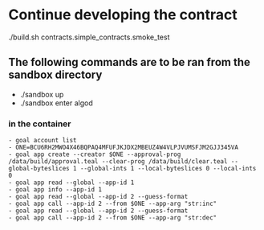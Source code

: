 # Continue developing the contract

./build.sh contracts.simple_contracts.smoke_test

## The following commands are to be ran from the sandbox directory

- ./sandbox up
- ./sandbox enter algod

### in the container

    - goal account list
    - ONE=BCU6RH2MWO4X46BQPAQ4MFUFJKJDX2MBEUZ4W4VLPJVUMSFJM2GJJ345VA
    - goal app create --creator $ONE --approval-prog /data/build/approval.teal --clear-prog /data/build/clear.teal --global-byteslices 1 --global-ints 1 --local-byteslices 0 --local-ints 0
    - goal app read --global --app-id 1
    - goal app info --app-id 1
    - goal app read --global --app-id 2 --guess-format
    - goal app call --app-id 2 --from $ONE --app-arg "str:inc"
    - goal app read --global --app-id 2 --guess-format
    - goal app call --app-id 2 --from $ONE --app-arg "str:dec"